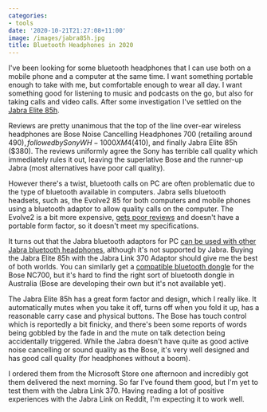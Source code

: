 ```yaml
---
categories:
- tools
date: '2020-10-21T21:27:08+11:00'
image: /images/jabra85h.jpg
title: Bluetooth Headphones in 2020
---
```


I've been looking for some bluetooth headphones that I can use both on a mobile phone and a computer at the same time.
I want something portable enough to take with me, but comfortable enough to wear all day.
I want something good for listening to music and podcasts on the go, but also for taking calls and video calls.
After some investigation I've settled on the [Jabra Elite 85h](https://www.jabra.com.au/bluetooth-headsets/jabra-elite-85h).

Reviews are pretty unanimous that the top of the line over-ear wireless headphones are Bose Noise Cancelling Headphones 700 (retailing around $490), followed by Sony WH-1000XM4 ($410), and finally Jabra Elite 85h ($380).
The reviews uniformly agree the Sony has terrible call quality which immediately rules it out, leaving the superlative Bose and the runner-up Jabra (most alternatives have poor call quality).

However there's a twist, bluetooth calls on PC are often problematic due to the type of bluetooth available in computers.
Jabra sells bluetooth headsets, such as, the Evolve2 85 for both computers and mobile phones using a bluetooth adaptor to allow quality calls on the computer.
The Evolve2 is a bit more expensive, [gets poor reviews](https://old.reddit.com/r/Jabra/comments/hf7t46/jabra_evolve2_85_total_disappointment/) and doesn't have a portable form factor, so it doesn't meet my specifications.

It turns out that the Jabra bluetooth adaptors for PC [can be used with other Jabra bluetooth headphones](https://old.reddit.com/r/Jabra/comments/f6jrpa/using_jabra_elite_75t_as_bluetooth_headset_on/), although it's not supported by Jabra.
Buying the Jabra Elite 85h with the Jabra Link 370 Adaptor should give me the best of both worlds.
You can similarly get a [compatible bluetooth dongle](https://community.bose.com/t5/Around-On-Ear-Headphones/NC700-Found-a-working-bluetooth-dongle-for-Windows-device/td-p/286090) for the Bose NC700, but it's hard to find the right sort of bluetooth dongle in Australia (Bose are developing their own but it's not available yet).

The Jabra Elite 85h has a great form factor and design, which I really like.
It automatically mutes when you take it off, turns off when you fold it up, has a reasonable carry case and physical buttons.
The Bose has touch control which is reportedly a bit finicky, and there's been some reports of words being gobbled by the fade in and the mute on talk detection being accidentally triggered.
While the Jabra doesn't have quite as good active noise cancelling or sound quality as the Bose, it's very well designed and has good call quality (for headphones without a boom).

I ordered them from the Microsoft Store one afternoon and incredibly got them delivered the next morning.
So far I've found them good, but I'm yet to test them with the Jabra Link 370. 
Having reading a lot of positive experiences with the Jabra Link on Reddit, I'm expecting it to work well.